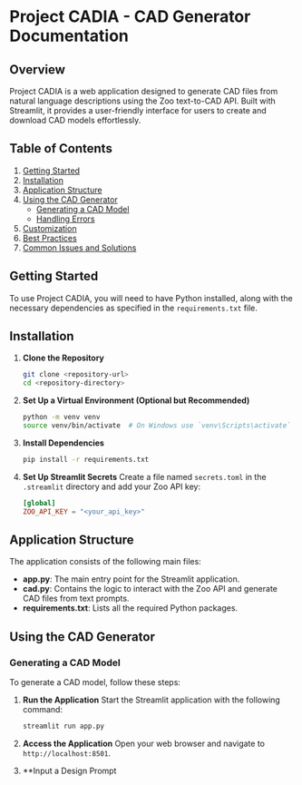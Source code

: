 # Project CADIA - CAD Generator Documentation

## Overview
Project CADIA is a web application designed to generate CAD files from natural language descriptions using the Zoo text-to-CAD API. Built with Streamlit, it provides a user-friendly interface for users to create and download CAD models effortlessly.

## Table of Contents
1. [Getting Started](#getting-started)
2. [Installation](#installation)
3. [Application Structure](#application-structure)
4. [Using the CAD Generator](#using-the-cad-generator)
   - [Generating a CAD Model](#generating-a-cad-model)
   - [Handling Errors](#handling-errors)
5. [Customization](#customization)
6. [Best Practices](#best-practices)
7. [Common Issues and Solutions](#common-issues-and-solutions)

## Getting Started
To use Project CADIA, you will need to have Python installed, along with the necessary dependencies as specified in the `requirements.txt` file.

## Installation
1. **Clone the Repository**
   ```bash
   git clone <repository-url>
   cd <repository-directory>
   ```

2. **Set Up a Virtual Environment (Optional but Recommended)**
   ```bash
   python -m venv venv
   source venv/bin/activate  # On Windows use `venv\Scripts\activate`
   ```

3. **Install Dependencies**
   ```bash
   pip install -r requirements.txt
   ```

4. **Set Up Streamlit Secrets**
   Create a file named `secrets.toml` in the `.streamlit` directory and add your Zoo API key:
   ```toml
   [global]
   ZOO_API_KEY = "<your_api_key>"
   ```

## Application Structure
The application consists of the following main files:
- **app.py**: The main entry point for the Streamlit application.
- **cad.py**: Contains the logic to interact with the Zoo API and generate CAD files from text prompts.
- **requirements.txt**: Lists all the required Python packages.

## Using the CAD Generator

### Generating a CAD Model
To generate a CAD model, follow these steps:

1. **Run the Application**
   Start the Streamlit application with the following command:
   ```bash
   streamlit run app.py
   ```

2. **Access the Application**
   Open your web browser and navigate to `http://localhost:8501`.

3. **Input a Design Prompt